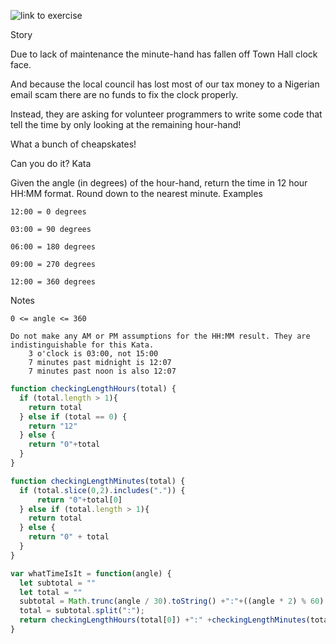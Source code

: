 ![link to exercise](https://www.codewars.com/kata/59752e1f064d1261cb0000ec/train/javascript)

Story

Due to lack of maintenance the minute-hand has fallen off Town Hall clock face.

And because the local council has lost most of our tax money to a Nigerian email scam there are no funds to fix the clock properly.

Instead, they are asking for volunteer programmers to write some code that tell the time by only looking at the remaining hour-hand!

What a bunch of cheapskates!

Can you do it?
Kata

Given the angle (in degrees) of the hour-hand, return the time in 12 hour HH:MM format. Round down to the nearest minute.
Examples

    12:00 = 0 degrees

    03:00 = 90 degrees

    06:00 = 180 degrees

    09:00 = 270 degrees

    12:00 = 360 degrees

Notes

    0 <= angle <= 360

    Do not make any AM or PM assumptions for the HH:MM result. They are indistinguishable for this Kata.
        3 o'clock is 03:00, not 15:00
        7 minutes past midnight is 12:07
        7 minutes past noon is also 12:07




```js
function checkingLengthHours(total) {
  if (total.length > 1){
    return total
  } else if (total == 0) {
    return "12" 
  } else {
    return "0"+total
  }
}

function checkingLengthMinutes(total) {
  if (total.slice(0,2).includes(".")) {
      return "0"+total[0]
  } else if (total.length > 1){
    return total
  } else {
    return "0" + total
  }
}

var whatTimeIsIt = function(angle) {
  let subtotal = ""
  let total = ""
  subtotal = Math.trunc(angle / 30).toString() +":"+((angle * 2) % 60).toString()
  total = subtotal.split(":");
  return checkingLengthHours(total[0]) +":" +checkingLengthMinutes(total[1]).slice(0,2)
}
```
